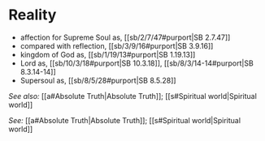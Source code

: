 # Reality

* affection for Supreme Soul as, [[sb/2/7/47#purport|SB 2.7.47]]
* compared with reflection, [[sb/3/9/16#purport|SB 3.9.16]]
* kingdom of God as, [[sb/1/19/13#purport|SB 1.19.13]]
* Lord as, [[sb/10/3/18#purport|SB 10.3.18]], [[sb/8/3/14-14#purport|SB 8.3.14-14]]
* Supersoul as, [[sb/8/5/28#purport|SB 8.5.28]]

*See also:* [[a#Absolute Truth|Absolute Truth]]; [[s#Spiritual world|Spiritual world]]

*See:* [[a#Absolute Truth|Absolute Truth]]; [[s#Spiritual world|Spiritual world]]
